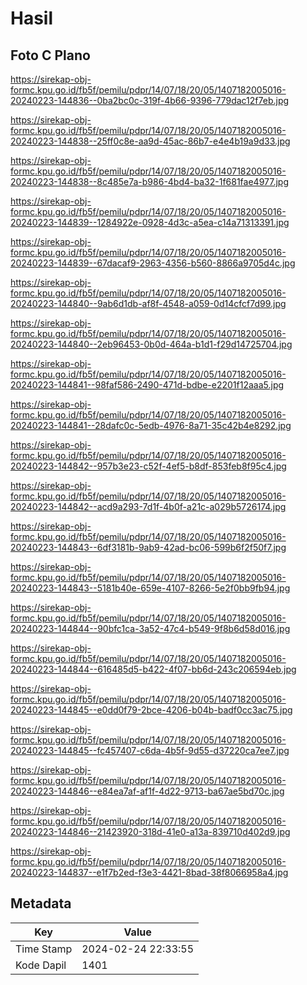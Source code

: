 # Hasil

## Foto C Plano

https://sirekap-obj-formc.kpu.go.id/fb5f/pemilu/pdpr/14/07/18/20/05/1407182005016-20240223-144836--0ba2bc0c-319f-4b66-9396-779dac12f7eb.jpg

https://sirekap-obj-formc.kpu.go.id/fb5f/pemilu/pdpr/14/07/18/20/05/1407182005016-20240223-144838--25ff0c8e-aa9d-45ac-86b7-e4e4b19a9d33.jpg

https://sirekap-obj-formc.kpu.go.id/fb5f/pemilu/pdpr/14/07/18/20/05/1407182005016-20240223-144838--8c485e7a-b986-4bd4-ba32-1f681fae4977.jpg

https://sirekap-obj-formc.kpu.go.id/fb5f/pemilu/pdpr/14/07/18/20/05/1407182005016-20240223-144839--1284922e-0928-4d3c-a5ea-c14a71313391.jpg

https://sirekap-obj-formc.kpu.go.id/fb5f/pemilu/pdpr/14/07/18/20/05/1407182005016-20240223-144839--67dacaf9-2963-4356-b560-8866a9705d4c.jpg

https://sirekap-obj-formc.kpu.go.id/fb5f/pemilu/pdpr/14/07/18/20/05/1407182005016-20240223-144840--9ab6d1db-af8f-4548-a059-0d14cfcf7d99.jpg

https://sirekap-obj-formc.kpu.go.id/fb5f/pemilu/pdpr/14/07/18/20/05/1407182005016-20240223-144840--2eb96453-0b0d-464a-b1d1-f29d14725704.jpg

https://sirekap-obj-formc.kpu.go.id/fb5f/pemilu/pdpr/14/07/18/20/05/1407182005016-20240223-144841--98faf586-2490-471d-bdbe-e2201f12aaa5.jpg

https://sirekap-obj-formc.kpu.go.id/fb5f/pemilu/pdpr/14/07/18/20/05/1407182005016-20240223-144841--28dafc0c-5edb-4976-8a71-35c42b4e8292.jpg

https://sirekap-obj-formc.kpu.go.id/fb5f/pemilu/pdpr/14/07/18/20/05/1407182005016-20240223-144842--957b3e23-c52f-4ef5-b8df-853feb8f95c4.jpg

https://sirekap-obj-formc.kpu.go.id/fb5f/pemilu/pdpr/14/07/18/20/05/1407182005016-20240223-144842--acd9a293-7d1f-4b0f-a21c-a029b5726174.jpg

https://sirekap-obj-formc.kpu.go.id/fb5f/pemilu/pdpr/14/07/18/20/05/1407182005016-20240223-144843--6df3181b-9ab9-42ad-bc06-599b6f2f50f7.jpg

https://sirekap-obj-formc.kpu.go.id/fb5f/pemilu/pdpr/14/07/18/20/05/1407182005016-20240223-144843--5181b40e-659e-4107-8266-5e2f0bb9fb94.jpg

https://sirekap-obj-formc.kpu.go.id/fb5f/pemilu/pdpr/14/07/18/20/05/1407182005016-20240223-144844--90bfc1ca-3a52-47c4-b549-9f8b6d58d016.jpg

https://sirekap-obj-formc.kpu.go.id/fb5f/pemilu/pdpr/14/07/18/20/05/1407182005016-20240223-144844--616485d5-b422-4f07-bb6d-243c206594eb.jpg

https://sirekap-obj-formc.kpu.go.id/fb5f/pemilu/pdpr/14/07/18/20/05/1407182005016-20240223-144845--e0dd0f79-2bce-4206-b04b-badf0cc3ac75.jpg

https://sirekap-obj-formc.kpu.go.id/fb5f/pemilu/pdpr/14/07/18/20/05/1407182005016-20240223-144845--fc457407-c6da-4b5f-9d55-d37220ca7ee7.jpg

https://sirekap-obj-formc.kpu.go.id/fb5f/pemilu/pdpr/14/07/18/20/05/1407182005016-20240223-144846--e84ea7af-af1f-4d22-9713-ba67ae5bd70c.jpg

https://sirekap-obj-formc.kpu.go.id/fb5f/pemilu/pdpr/14/07/18/20/05/1407182005016-20240223-144846--21423920-318d-41e0-a13a-839710d402d9.jpg

https://sirekap-obj-formc.kpu.go.id/fb5f/pemilu/pdpr/14/07/18/20/05/1407182005016-20240223-144837--e1f7b2ed-f3e3-4421-8bad-38f8066958a4.jpg


## Metadata

| Key        | Value               |
| ---------- | ------------------- |
| Time Stamp | 2024-02-24 22:33:55 |
| Kode Dapil | 1401                |



